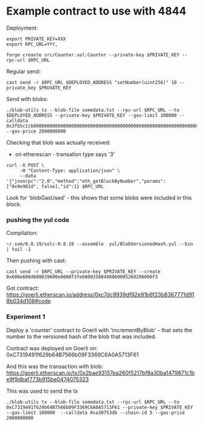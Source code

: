 # Example contract to use with 4844


Deployment:

```
export PRIVATE_KEY=XXX
export RPC_URL=YYY,
```


```
forge creaste src/Counter.sol:Counter --private-key $PRIVATE_KEY --rpc-url $RPC_URL
```

Regular send:

```
cast send -r $RPC_URL $DEPLOYED_ADDRESS "setNumber(uint256)" 18 --private_key $PRUVATE_KEY
```

Send with blobs:

```
./blob-utils tx --blob-file somedata.txt --rpc-url $RPC_URL --to $DEPLOYED_ADDRESS --private-key $PRIVATE_KEY --gas-limit 100000 --calldata 0x3fb5c1cb0000000000000000000000000000000000000000000000000000000000000012  --gas-price 2000000000
```

Checking that blob was actually received:

* on etherescan - transation type says '3'

```
curl -X POST \          
     -H "Content-Type: application/json" \
     --data '{"jsonrpc":"2.0","method":"eth_getBlockByNumber","params":["0x9e981d", false],"id":1} $RPC_URL
```

Look for 'blobGasUsed' - this shows that some blobs were included in this block.


### pushing the yul code

Compilation:
```
~/.svm/0.8.19/solc-0.8.19 --assemble  yul/BlobVersionedHash.yul --bin  | tail -1
```

Then pushing with cast:

```
cast send -r $RPC_URL --private-key $PRIVATE_KEY --create 0x600e600d600039600e6000f3fe60003580498060005260206000f3
```

Got contract:
https://goerli.etherscan.io/address/0xc7dc9939df92e91b6f23b8367771d918b034d108#code



### Experiment 1

Deploy a 'counter' contract to Goerli with 'incrementByBlob' - that sets the number to the versioned hash of the blob that was included.

Contract was deployed on Goerli on: 0xC7319491f629b64B7566b09F3369C6A0A5713F61

And this was the transaction with blob: https://goerli.etherscan.io/tx/0x2bae93157ea260f5217bf8a30ba1479871c1be9f9dbaf773b915be0474075323


This was used to send the tx

```
./blob-utils tx --blob-file somedata.txt --rpc-url $RPC_URL --to 0xC7319491f629b64B7566b09F3369C6A0A5713F61 --private-key $PRIVATE_KEY --gas-limit 100000  --calldata 0xa30753db --chain-id 5 --gas-price 2000000000
```